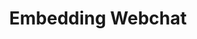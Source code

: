 ---
title: Embedding Webchat
excerpt: ''
deprecated: false
hidden: false
metadata:
  title: ''
  description: ''
  robots: index
next:
  description: ''
---